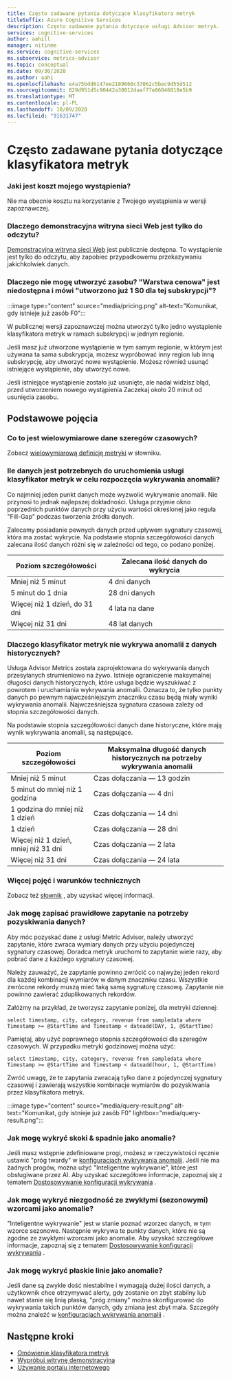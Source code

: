 ```yaml
---
title: Często zadawane pytania dotyczące klasyfikatora metryk
titleSuffix: Azure Cognitive Services
description: Często zadawane pytania dotyczące usługi Advisor metryk.
services: cognitive-services
author: aahill
manager: nitinme
ms.service: cognitive-services
ms.subservice: metrics-advisor
ms.topic: conceptual
ms.date: 09/30/2020
ms.author: aahi
ms.openlocfilehash: e4a75bdd6147ee2189660c37062c5bec9d55d512
ms.sourcegitcommit: 829d951d5c90442a38012daaf77e86046018e5b9
ms.translationtype: MT
ms.contentlocale: pl-PL
ms.lasthandoff: 10/09/2020
ms.locfileid: "91631747"
---
```

# <a name="metrics-advisor-frequently-asked-questions"></a>Często zadawane pytania dotyczące klasyfikatora metryk

### <a name="what-is-the-cost-of-my-instance"></a>Jaki jest koszt mojego wystąpienia?

Nie ma obecnie kosztu na korzystanie z Twojego wystąpienia w wersji zapoznawczej.

### <a name="why-is-the-demo-website-readonly"></a>Dlaczego demonstracyjna witryna sieci Web jest tylko do odczytu?

[Demonstracyjna witryna sieci Web](https://anomaly-detector.azurewebsites.net/) jest publicznie dostępna. To wystąpienie jest tylko do odczytu, aby zapobiec przypadkowemu przekazywaniu jakichkolwiek danych.

### <a name="why-cant-i-create-the-resource-the-pricing-tier-is-unavailable-and-it-says-you-have-already-created-1-s0-for-this-subscription"></a>Dlaczego nie mogę utworzyć zasobu? "Warstwa cenowa" jest niedostępna i mówi "utworzono już 1 S0 dla tej subskrypcji"?

:::image type="content" source="media/pricing.png" alt-text="Komunikat, gdy istnieje już zasób F0":::

W publicznej wersji zapoznawczej można utworzyć tylko jedno wystąpienie klasyfikatora metryk w ramach subskrypcji w jednym regionie.

Jeśli masz już utworzone wystąpienie w tym samym regionie, w którym jest używana ta sama subskrypcja, możesz wypróbować inny region lub inną subskrypcję, aby utworzyć nowe wystąpienie. Możesz również usunąć istniejące wystąpienie, aby utworzyć nowe.

Jeśli istniejące wystąpienie zostało już usunięte, ale nadal widzisz błąd, przed utworzeniem nowego wystąpienia Zaczekaj około 20 minut od usunięcia zasobu.

## <a name="basic-concepts"></a>Podstawowe pojęcia

### <a name="what-is-multi-dimensional-time-series-data"></a>Co to jest wielowymiarowe dane szeregów czasowych?

Zobacz [wielowymiarową definicję metryki](glossary.md#multi-dimensional-metric)  w słowniku.

### <a name="how-much-data-is-needed-for-metrics-advisor-to-start-anomaly-detection"></a>Ile danych jest potrzebnych do uruchomienia usługi klasyfikator metryk w celu rozpoczęcia wykrywania anomalii?

Co najmniej jeden punkt danych może wyzwolić wykrywanie anomalii. Nie przynosi to jednak najlepszej dokładności. Usługa przyjmie okno poprzednich punktów danych przy użyciu wartości określonej jako reguła "Fill-Gap" podczas tworzenia źródła danych.

Zalecamy posiadanie pewnych danych przed upływem sygnatury czasowej, która ma zostać wykrycie.
Na podstawie stopnia szczegółowości danych zalecana ilość danych różni się w zależności od tego, co podano poniżej.

| Poziom szczegółowości | Zalecana ilość danych do wykrycia |
| ----------- | ------------------------------------- |
| Mniej niż 5 minut | 4 dni danych |
| 5 minut do 1 dnia | 28 dni danych |
| Więcej niż 1 dzień, do 31 dni | 4 lata na dane |
| Więcej niż 31 dni | 48 lat danych |

### <a name="why-metrics-advisor-doesnt-detect-anomalies-from-historical-data"></a>Dlaczego klasyfikator metryk nie wykrywa anomalii z danych historycznych?

Usługa Advisor Metrics została zaprojektowana do wykrywania danych przesyłanych strumieniowo na żywo. Istnieje ograniczenie maksymalnej długości danych historycznych, które usługa będzie wyszukiwać z powrotem i uruchamiania wykrywania anomalii. Oznacza to, że tylko punkty danych po pewnym najwcześniejszym znaczniku czasu będą miały wyniki wykrywania anomalii. Najwcześniejsza sygnatura czasowa zależy od stopnia szczegółowości danych.

Na podstawie stopnia szczegółowości danych dane historyczne, które mają wynik wykrywania anomalii, są następujące.

| Poziom szczegółowości | Maksymalna długość danych historycznych na potrzeby wykrywania anomalii |
| ----------- | ------------------------------------- |
| Mniej niż 5 minut | Czas dołączania — 13 godzin |
| 5 minut do mniej niż 1 godzina | Czas dołączania — 4 dni  |
| 1 godzina do mniej niż 1 dzień | Czas dołączania — 14 dni  |
| 1 dzień | Czas dołączania — 28 dni  |
| Więcej niż 1 dzień, mniej niż 31 dni | Czas dołączania — 2 lata  |
| Więcej niż 31 dni | Czas dołączania — 24 lata   |

### <a name="more-concepts-and-technical-terms"></a>Więcej pojęć i warunków technicznych

Zobacz też [słownik](glossary.md) , aby uzyskać więcej informacji.

###  <a name="how-do-i-write-a-valid-query-for-ingesting-my-data"></a>Jak mogę zapisać prawidłowe zapytanie na potrzeby pozyskiwania danych?  

Aby móc pozyskać dane z usługi Metric Advisor, należy utworzyć zapytanie, które zwraca wymiary danych przy użyciu pojedynczej sygnatury czasowej. Doradca metryk uruchomi to zapytanie wiele razy, aby pobrać dane z każdego sygnatury czasowej. 

Należy zauważyć, że zapytanie powinno zwrócić co najwyżej jeden rekord dla każdej kombinacji wymiarów w danym znaczniku czasu. Wszystkie zwrócone rekordy muszą mieć taką samą sygnaturę czasową. Zapytanie nie powinno zawierać zduplikowanych rekordów.

Załóżmy na przykład, że tworzysz zapytanie poniżej, dla metryki dziennej: 
 
`select timestamp, city, category, revenue from sampledata where Timestamp >= @StartTime and Timestamp < dateadd(DAY, 1, @StartTime)`

Pamiętaj, aby użyć poprawnego stopnia szczegółowości dla szeregów czasowych. W przypadku metryki godzinowej można użyć: 

`select timestamp, city, category, revenue from sampledata where Timestamp >= @StartTime and Timestamp < dateadd(hour, 1, @StartTime)`

Zwróć uwagę, że te zapytania zwracają tylko dane z pojedynczej sygnatury czasowej i zawierają wszystkie kombinacje wymiarów do pozyskiwania przez klasyfikatora metryk. 

:::image type="content" source="media/query-result.png" alt-text="Komunikat, gdy istnieje już zasób F0" lightbox="media/query-result.png":::


### <a name="how-do-i-detect-spikes--dips-as-anomalies"></a>Jak mogę wykryć skoki & spadnie jako anomalie?

Jeśli masz wstępnie zdefiniowane progi, możesz w rzeczywistości ręcznie ustawić "próg twardy" w [konfiguracjach wykrywania anomalii](how-tos/configure-metrics.md#anomaly-detection-methods).
Jeśli nie ma żadnych progów, można użyć "Inteligentne wykrywanie", które jest obsługiwane przez AI. Aby uzyskać szczegółowe informacje, zapoznaj się z tematem [Dostosowywanie konfiguracji wykrywania](how-tos/configure-metrics.md#tune-the-detecting-configuration) .

### <a name="how-do-i-detect-inconformity-with-regular-seasonal-patterns-as-anomalies"></a>Jak mogę wykryć niezgodność ze zwykłymi (sezonowymi) wzorcami jako anomalie?

"Inteligentne wykrywanie" jest w stanie poznać wzorzec danych, w tym wzorce sezonowe. Następnie wykrywa te punkty danych, które nie są zgodne ze zwykłymi wzorcami jako anomalie. Aby uzyskać szczegółowe informacje, zapoznaj się z tematem [Dostosowywanie konfiguracji wykrywania](how-tos/configure-metrics.md#tune-the-detecting-configuration) .

### <a name="how-do-i-detect-flat-lines-as-anomalies"></a>Jak mogę wykryć płaskie linie jako anomalie?

Jeśli dane są zwykle dość niestabilne i wymagają dużej ilości danych, a użytkownik chce otrzymywać alerty, gdy zostanie on zbyt stabilny lub nawet stanie się linią płaską, "próg zmiany" można skonfigurować do wykrywania takich punktów danych, gdy zmiana jest zbyt mała.
Szczegóły można znaleźć w [konfiguracjach wykrywania anomalii](how-tos/configure-metrics.md#anomaly-detection-methods) .

## <a name="next-steps"></a>Następne kroki
- [Omówienie klasyfikatora metryk](overview.md)
- [Wypróbuj witrynę demonstracyjną](quickstarts/explore-demo.md)
- [Używanie portalu internetowego](quickstarts/web-portal.md)